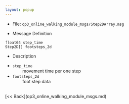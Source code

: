 ```yaml
---
layout: popup
---
```


- File: `op3_online_walking_module_msgs/Step2DArray.msg`

- Message Definition
 ```
 float64 step_time
 Step2D[] footsteps_2d
 ```

- Description

* `step_time`   
&emsp;&emsp; movement time per one step      
* `footsteps_2d`    
&emsp;&emsp; foot step data   

<br>
[&lt;&lt; Back](op3_online_walking_module_msgs.md)
